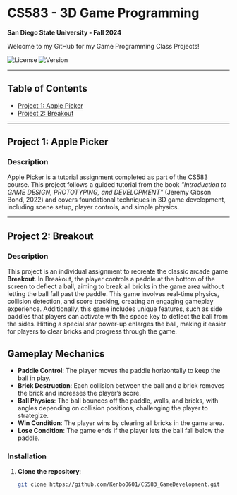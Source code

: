 # CS583 - 3D Game Programming 
**San Diego State University - Fall 2024**

Welcome to my GitHub for my Game Programming Class Projects! 

![License](https://img.shields.io/badge/license-MIT-blue.svg)
![Version](https://img.shields.io/badge/version-1.0.0-green)

---

## Table of Contents
- [Project 1: Apple Picker](#project-1-apple-picker)
- [Project 2: Breakout](#project-2-breakout)

---

## Project 1: Apple Picker

### Description
Apple Picker is a tutorial assignment completed as part of the CS583 course. This project follows a guided tutorial from the book *"Introduction to GAME DESIGN, PROTOTYPING, and DEVELOPMENT"* (Jeremy Gibson Bond, 2022) and covers foundational techniques in 3D game development, including scene setup, player controls, and simple physics.

---

## Project 2: Breakout 

### Description
This project is an individual assignment to recreate the classic arcade game **Breakout**. In Breakout, the player controls a paddle at the bottom of the screen to deflect a ball, aiming to break all bricks in the game area without letting the ball fall past the paddle. This game involves real-time physics, collision detection, and score tracking, creating an engaging gameplay experience. Additionally, this game includes unique features, such as side paddles that players can activate with the space key to deflect the ball from the sides. Hitting a special star power-up enlarges the ball, making it easier for players to clear bricks and progress through the game.

## Gameplay Mechanics
- **Paddle Control**: The player moves the paddle horizontally to keep the ball in play.
- **Brick Destruction**: Each collision between the ball and a brick removes the brick and increases the player’s score.
- **Ball Physics**: The ball bounces off the paddle, walls, and bricks, with angles depending on collision positions, challenging the player to strategize.
- **Win Condition**: The player wins by clearing all bricks in the game area.
- **Lose Condition**: The game ends if the player lets the ball fall below the paddle.


### Installation
1. **Clone the repository**:
   ```bash
   git clone https://github.com/Kenbo0601/CS583_GameDevelopment.git

